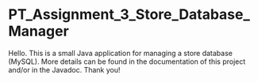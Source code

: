 # PT_Assignment_3_Store_Database_Manager
Hello. This is a small Java application for managing a store database (MySQL). More details can be found in the documentation of this project and/or in the Javadoc. Thank you!
